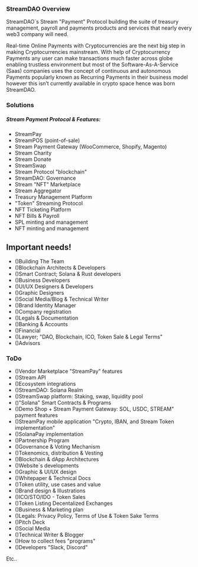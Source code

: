 ### StreamDAO Overview

StreamDAO´s Stream "Payment" Protocol building the suite of treasury management, payroll and payments products and services that nearly every web3 company will need.

Real-time Online Payments with Cryptocurrencies are the next big step in making Cryptocurrencies mainstream. With help of Cryptocurrency Payments any user can make transactions much faster across globe enabling trustless environment but most of the Software-As-A-Service (Saas) companies uses the concept of continuous and autonomous Payments popularly known as Recurring Payments in their business model however this isn’t currently available in crypto space hence was born StreamDAO.

### Solutions

##### Stream Payment Protocol & Features:

- StreamPay
- StreamPOS (point-of-sale)
- Stream Payment Gateway (WooCommerce, Shopify, Magento)
- Stream Charity
- Stream Donate
- StreamSwap
- Stream Protocol "blockchain"
- StreamDAO: Governance
- Stream "NFT" Marketplace
- Stream Aggregator
- Treasury Management Platform
- "Token" Streaming Protocol
- NFT Ticketing Platform
- NFT Bills & Payroll
- SPL minting and management
- NFT minting and management



## Important needs!

- ()Building The Team
- ()Blockchain Architects & Developers
- ()Smart Contract; Solana & Rust developers
- ()Business Developers
- ()UI/UX Designers & Developers
- ()Graphic Designers
- ()Social Media/Blog & Technical Writer
- ()Brand Identity Manager
- ()Company registration
- ()Legals & Documentation
- ()Banking & Accounts
- ()Financial
- ()Lawyer; "DAO, Blockchain, ICO, Token Sale & Legal Terms"
- ()Advisors

### ToDo

- ()Vendor Marketplace "StreamPay" features
- ()Stream API
- ()Ecosystem integrations
- ()StreamDAO: Solana Realm
- ()StreamSwap platform: Staking, swap, liquidity pool
- ()"Solana" Smart Contracts & Programs
- ()Demo Shop + Stream Payment Gateway: SOL, USDC, STREAM" payment features
- ()StreamPay mobile application "Crypto, IBAN, and Stream Token implementation"
- ()SolanaPay implementation
- ()Partnership Program
- ()Governance & Voting Mechanism
- ()Tokenomics, distribution & Vesting
- ()Blockchain & dApp Architectures
- ()Website´s developments
- ()Graphic & UI/UX design
- ()Whitepaper & Technical Docs
- ()Token utility, use cases and value
- ()Brand design & Illustrations
- ()ICO/STO/IDO - Token Sales
- ()Token Listing Decentalized Exchanges
- ()Business & Marketing plan
- ()Legals: Privacy Policy, Terms of Use & Token Sake Terms
- ()Pitch Deck
- ()Social Media
- ()Technical Writer & Blogger
- ()How to collect fees "programs"
- ()Developers "Slack, Discord"

Etc..
